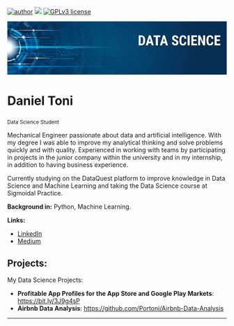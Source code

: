 [![author](https://img.shields.io/badge/author-danieltoni-red.svg)](https://www.linkedin.com/in/daniel-toni-b35b14204/) [![](https://img.shields.io/badge/python-3.7+-blue.svg)](https://www.python.org/downloads/release/python-365/) [![GPLv3 license](https://img.shields.io/badge/License-GPLv3-blue.svg)](http://perso.crans.org/besson/LICENSE.html)

<p align="center">
  <img src="banner.png" >
</p>

# Daniel Toni
<sub>Data Science Student</sub>

Mechanical Engineer passionate about data and artificial intelligence. With my degree I was able to improve my analytical thinking and solve problems quickly and with quality. Experienced in working with teams by participating in projects in the junior company within the university and in my internship, in addition to having business experience.

Currently studying on the DataQuest platform to improve knowledge in Data Science and Machine Learning and taking the Data Science course at Sigmoidal Practice.


**Background in:** Python, Machine Learning.

**Links:**
* [LinkedIn](https://www.linkedin.com/in/daniel-toni-b35b14204/)
* [Medium](https://medium.com/@danielportotoni)


## Projects:
My Data Science Projects:

* **Profitable App Profiles for the App Store and Google Play Markets**: https://bit.ly/3J9g4sP
* **Airbnb Data Analysis**: https://github.com/Portoni/Airbnb-Data-Analysis

---
